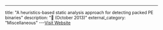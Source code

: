 ---
title: "A heuristics-based static analysis approach for detecting packed PE binaries"
description: "📰  (October 2013)"
external_category: "Miscellaneous"
---[Visit Website](http://article.nadiapub.com/IJSIA/vol7_no5/24.pdf)

